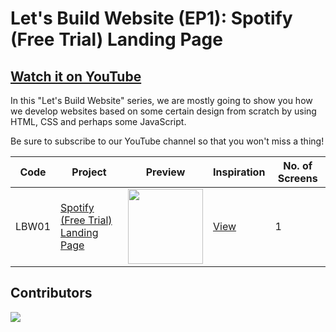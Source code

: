 # Let's Build Website (EP1): Spotify (Free Trial) Landing Page

## [Watch it on YouTube](http://bit.ly/ByProgrammersYT)

In this "Let's Build Website" series, we are mostly going to show you how we develop websites based on some certain design from scratch by using HTML, CSS and perhaps some JavaScript.

Be sure to subscribe to our YouTube channel so that you won't miss a thing!

| Code | Project | Preview | Inspiration | No. of Screens |
| ------ | ------ | ------ | ------ | ------ |
| LBW01 | [Spotify (Free Trial) Landing Page](https://youtu.be/lmK5EkgMvqQ) | <img src="https://i.ibb.co/WtysgD2/Screenshot-2020-11-22-at-9-00-16-PM.png" width="120" /> | [View](https://www.shopify.com/free-trial) | 1 |

## Contributors

<a href="https://github.com/byprogrammers/lets-code-react-native/graphs/contributors">
  <img src="https://contributors-img.web.app/image?repo=byprogrammers/lets-code-react-native" />
</a>

